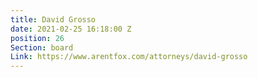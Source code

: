 ```yaml
---
title: David Grosso
date: 2021-02-25 16:18:00 Z
position: 26
Section: board
Link: https://www.arentfox.com/attorneys/david-grosso
---
```


